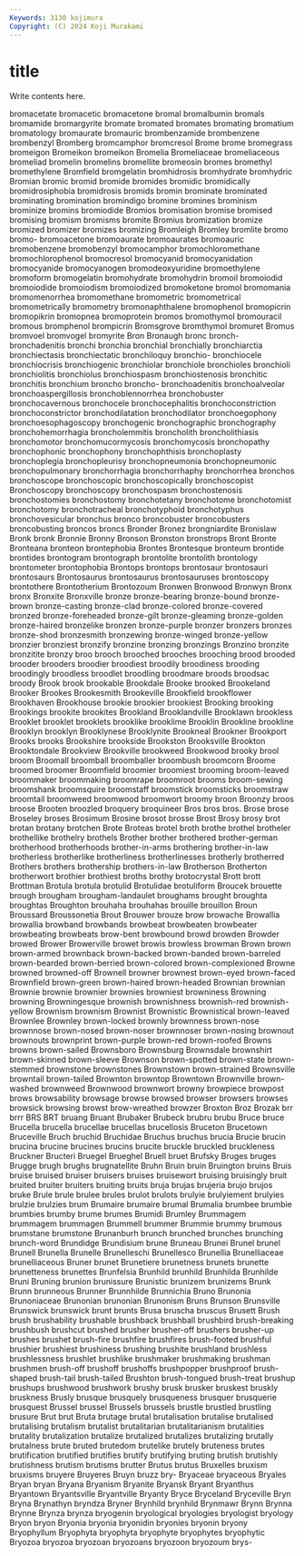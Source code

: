 ```yaml
---
Keywords: 3130 kojimura
Copyright: (C) 2024 Koji Murakami
---
```


# title

Write contents here.



 bromacetate bromacetic bromacetone bromal bromalbumin bromals bromamide bromargyrite
bromate bromated bromates bromating bromatium bromatology bromaurate bromauric brombenzamide brombenzene
brombenzyl Bromberg bromcamphor bromcresol Brome brome bromegrass bromeigon Bromeikon bromeikon
Bromelia Bromeliaceae bromeliaceous bromeliad bromelin bromelins bromellite bromeosin bromes bromethyl
bromethylene Bromfield bromgelatin bromhidrosis bromhydrate bromhydric Bromian bromic bromid bromide
bromides bromidic bromidically bromidrosiphobia bromidrosis bromids bromin brominate brominated brominating
bromination bromindigo bromine bromines brominism brominize bromins bromiodide Bromios bromisation
bromise bromised bromising bromism bromisms bromite Bromius bromization bromize bromized
bromizer bromizes bromizing Bromleigh Bromley bromlite bromo bromo- bromoacetone bromoaurate
bromoaurates bromoauric bromobenzene bromobenzyl bromocamphor bromochloromethane bromochlorophenol bromocresol bromocyanid bromocyanidation
bromocyanide bromocyanogen bromodeoxyuridine bromoethylene bromoform bromogelatin bromohydrate bromohydrin bromoil bromoiodid
bromoiodide bromoiodism bromoiodized bromoketone bromol bromomania bromomenorrhea bromomethane bromometric bromometrical
bromometrically bromometry bromonaphthalene bromophenol bromopicrin bromopikrin bromopnea bromoprotein bromos bromothymol
bromouracil bromous bromphenol brompicrin Bromsgrove bromthymol bromuret Bromus bromvoel bromvogel
bromyrite Bron Bronaugh bronc bronch- bronchadenitis bronchi bronchia bronchial bronchially
bronchiarctia bronchiectasis bronchiectatic bronchiloquy bronchio- bronchiocele bronchiocrisis bronchiogenic bronchiolar bronchiole
bronchioles bronchioli bronchiolitis bronchiolus bronchiospasm bronchiostenosis bronchitic bronchitis bronchium broncho
broncho- bronchoadenitis bronchoalveolar bronchoaspergillosis bronchoblennorrhea bronchobuster bronchocavernous bronchocele bronchocephalitis bronchoconstriction
bronchoconstrictor bronchodilatation bronchodilator bronchoegophony bronchoesophagoscopy bronchogenic bronchographic bronchography bronchohemorrhagia broncholemmitis
broncholith broncholithiasis bronchomotor bronchomucormycosis bronchomycosis bronchopathy bronchophonic bronchophony bronchophthisis bronchoplasty
bronchoplegia bronchopleurisy bronchopneumonia bronchopneumonic bronchopulmonary bronchorrhagia bronchorrhaphy bronchorrhea bronchos bronchoscope
bronchoscopic bronchoscopically bronchoscopist Bronchoscopy bronchoscopy bronchospasm bronchostenosis bronchostomies bronchostomy bronchotetany
bronchotome bronchotomist bronchotomy bronchotracheal bronchotyphoid bronchotyphus bronchovesicular bronchus bronco broncobuster
broncobusters broncobusting broncos broncs Bronder Bronez brongniardite Bronislaw Bronk bronk
Bronnie Bronny Bronson Bronston bronstrops Bront Bronte Bronteana bronteon brontephobia
Brontes Brontesque bronteum brontide brontides brontogram brontograph brontolite brontolith brontology
brontometer brontophobia Brontops brontops brontosaur brontosauri brontosaurs Brontosaurus brontosaurus brontosauruses
brontoscopy brontothere Brontotherium Brontozoum Bronwen Bronwood Bronwyn Bronx bronx Bronxite
Bronxville bronze bronze-bearing bronze-bound bronze-brown bronze-casting bronze-clad bronze-colored bronze-covered bronzed
bronze-foreheaded bronze-gilt bronze-gleaming bronze-golden bronze-haired bronzelike bronzen bronze-purple bronzer bronzers
bronzes bronze-shod bronzesmith bronzewing bronze-winged bronze-yellow bronzier bronziest bronzify bronzine
bronzing bronzings Bronzino bronzite bronzitite bronzy broo brooch brooched brooches
brooching brood brooded brooder brooders broodier broodiest broodily broodiness brooding
broodingly broodless broodlet broodling broodmare broods broodsac broody Brook brook
brookable Brookdale Brooke brooked Brookeland Brooker Brookes Brookesmith Brookeville Brookfield
brookflower Brookhaven Brookhouse brookie brookier brookiest Brooking brooking Brookings brookite
brookites Brookland Brooklandville Brooklawn brookless Brooklet brooklet brooklets brooklike brooklime
Brooklin Brookline brookline Brooklyn brooklyn Brooklynese Brooklynite Brookneal Brookner Brookport
Brooks brooks Brookshire brookside Brookston Brooksville Brookton Brooktondale Brookview Brookville
brookweed Brookwood brooky brool broom Broomall broomball broomballer broombush broomcorn
Broome broomed broomer Broomfield broomier broomiest brooming broom-leaved broommaker broommaking
broomrape broomroot brooms broom-sewing broomshank broomsquire broomstaff broomstick broomsticks broomstraw
broomtail broomweed broomwood broomwort broomy broon Broonzy broos broose Brooten
broozled broquery broquineer Bros bros bros. Brose brose Broseley broses
Brosimum Brosine brosot brosse Brost Brosy brosy brot brotan brotany
brotchen Brote Broteas brotel broth brothe brothel brotheler brothellike brothelry
brothels Brother brother brothered brother-german brotherhood brotherhoods brother-in-arms brothering brother-in-law
brotherless brotherlike brotherliness brotherlinesses brotherly brotherred Brothers brothers brothership brothers-in-law
Brotherson Brotherton brotherwort brothier brothiest broths brothy brotocrystal Brott brott
Brottman Brotula brotula brotulid Brotulidae brotuliform Broucek brouette brough brougham
brougham-landaulet broughams brought broughta broughtas Broughton brouhaha brouhahas brouille brouillon
Broun Broussard Broussonetia Brout Brouwer brouze brow browache Browallia browallia
browband browbands browbeat browbeaten browbeater browbeating browbeats brow-bent browbound browd
browden Browder browed Brower Browerville browet browis browless browman Brown
brown brown-armed brownback brown-backed brown-banded brown-barreled brown-bearded brown-berried brown-colored brown-complexioned
Browne browned browned-off Brownell browner brownest brown-eyed brown-faced Brownfield brown-green
brown-haired brown-headed Brownian brownian Brownie brownie brownier brownies browniest browniness
Browning browning Browningesque brownish brownishness brownish-red brownish-yellow Brownism brownism Brownist
Brownistic Brownistical brown-leaved Brownlee Brownley brown-locked brownly brownness brown-nose brownnose
brown-nosed brown-noser brownnoser brown-nosing brownout brownouts brownprint brown-purple brown-red brown-roofed
Browns browns brown-sailed Brownsboro Brownsburg Brownsdale brownshirt brown-skinned brown-sleeve Brownson
brown-spotted brown-state brown-stemmed brownstone brownstones Brownstown brown-strained Brownsville browntail brown-tailed
Brownton browntop Browntown Brownville brown-washed brownweed Brownwood brownwort browny browpiece
browpost brows browsability browsage browse browsed browser browsers browses browsick
browsing browst brow-wreathed browzer Broxton Broz Brozak brr brrr BRS
BRT bruang Bruant Brubaker Brubeck brubru brubu Bruce bruce Brucella
brucella brucellae brucellas brucellosis Bruceton Brucetown Bruceville Bruch bruchid Bruchidae
Bruchus bruchus brucia Brucie brucin brucina brucine brucines brucins brucite
bruckle bruckled bruckleness Bruckner Bructeri Bruegel Brueghel Bruell bruet Brufsky
Bruges bruges Brugge brugh brughs brugnatellite Bruhn Bruin bruin Bruington
bruins Bruis bruise bruised bruiser bruisers bruises bruisewort bruising bruisingly
bruit bruited bruiter bruiters bruiting bruits bruja brujas brujeria brujo
brujos bruke Brule brule brulee brules brulot brulots brulyie brulyiement
brulyies brulzie brulzies brum Brumaire brumaire brumal Brumalia brumbee brumbie
brumbies brumby brume brumes Brumidi Brumley Brummagem brummagem brummagen Brummell
brummer Brummie brummy brumous brumstane brumstone Brunanburh brunch brunched brunches
brunching brunch-word Brundidge Brundisium brune Bruneau Brunei Brunel brunel Brunell
Brunella Brunelle Brunelleschi Brunellesco Brunellia Brunelliaceae brunelliaceous Bruner brunet Brunetiere
brunetness brunets brunette brunetteness brunettes Brunfelsia Brunhild brunhild Brunhilda Brunhilde
Bruni Bruning brunion brunissure Brunistic brunizem brunizems Brunk Brunn brunneous
Brunner Brunnhilde Brunnichia Bruno Brunonia Brunoniaceae Brunonian brunonian Brunonism Bruns
Brunson Brunsville Brunswick brunswick brunt brunts Brusa bruscha bruscus Brusett
Brush brush brushability brushable brushback brushball brushbird brush-breaking brushbush brushcut
brushed brusher brusher-off brushers brusher-up brushes brushet brush-fire brushfire brushfires
brush-footed brushful brushier brushiest brushiness brushing brushite brushland brushless brushlessness
brushlet brushlike brushmaker brushmaking brushman brushmen brush-off brushoff brushoffs brushpopper
brushproof brush-shaped brush-tail brush-tailed Brushton brush-tongued brush-treat brushup brushups brushwood
brushwork brushy brusk brusker bruskest bruskly bruskness Brusly brusque brusquely
brusqueness brusquer brusquerie brusquest Brussel brussel Brussels brussels brustle brustled
brustling brusure Brut brut Bruta brutage brutal brutalisation brutalise brutalised
brutalising brutalism brutalist brutalitarian brutalitarianism brutalities brutality brutalization brutalize brutalized
brutalizes brutalizing brutally brutalness brute bruted brutedom brutelike brutely bruteness
brutes brutification brutified brutifies brutify brutifying bruting brutish brutishly brutishness
brutism brutisms brutter Brutus brutus Bruxelles bruxism bruxisms bruyere Bruyeres
Bruyn bruzz bry- Bryaceae bryaceous Bryales Bryan bryan Bryana Bryanism
Bryanite Bryansk Bryant Bryanthus Bryantown Bryantsville Bryantville Bryanty Bryce Bryceland
Bryceville Bryn Bryna Brynathyn bryndza Bryner Brynhild brynhild Brynmawr Brynn
Brynna Brynne Brynza brynza bryogenin bryological bryologies bryologist bryology Bryon
bryon Bryonia bryonia bryonidin bryonies bryonin bryony Bryophyllum Bryophyta bryophyta
bryophyte bryophytes bryophytic Bryozoa bryozoa bryozoan bryozoans bryozoon bryozoum brys-
